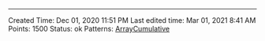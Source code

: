 ---
Created Time: Dec 01, 2020 11:51 PM
Last edited time: Mar 01, 2021 8:41 AM
Points: 1500
Status: ok
Patterns: [Array](Array.md)[Cumulative](Cumulative.md)